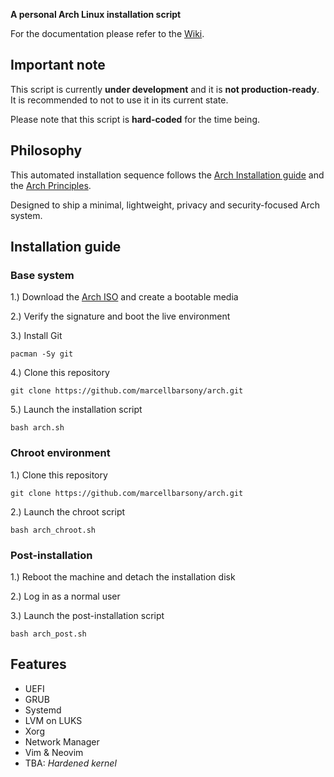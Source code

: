 **A personal Arch Linux installation script**

For the documentation please refer to the [Wiki](https://github.com/marcellbarsony/linux/wiki "Wiki - Installation script").

## Important note

This script is currently **under development** and it is **not production-ready**. It is recommended to not to use it in its current state.

Please note that this script is **hard-coded** for the time being.

## Philosophy

This automated installation sequence follows the [Arch Installation guide](https://wiki.archlinux.org/title/installation_guide) and the [Arch Principles](https://wiki.archlinux.org/title/Arch_Linux#Principles). 

Designed to ship a minimal, lightweight, privacy and security-focused Arch system.

## Installation guide

### Base system

1.) Download the [Arch ISO](https://archlinux.org/download/) and create a bootable media

2.) Verify the signature and boot the live environment

3.) Install Git   
```
pacman -Sy git
```
4.) Clone this repository
```
git clone https://github.com/marcellbarsony/arch.git
```
5.) Launch the installation script
```
bash arch.sh
```

### Chroot environment

1.) Clone this repository
```
git clone https://github.com/marcellbarsony/arch.git
```
2.) Launch the chroot script
```
bash arch_chroot.sh
```
### Post-installation

1.) Reboot the machine and detach the installation disk

2.) Log in as a normal user

3.) Launch the post-installation script
```
bash arch_post.sh
```

## Features

- UEFI
- GRUB
- Systemd
- LVM on LUKS
- Xorg
- Network Manager
- Vim & Neovim
- TBA: _Hardened kernel_
